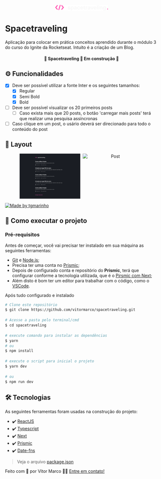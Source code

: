 <p align="center">
  <img src="./github/spacetraveling-logo.svg"   width="175px" alt="Spacetraveling Logo" />
</p>

# Spacetraveling

Aplicação para colocar em prática conceitos aprendido durante o módulo 3 do curso do Ignite da Rocketseat. Intuito é a criação de um Blog.

<h4 align="center"> 🚧 Spacetraveling 🚀 Em construção 🚧 </h4>

## ⚙️ Funcionalidades

- [x] Deve ser possível utilizar a fonte Inter e os seguintes tamanhos:
  - [x] Regular
  - [x] Semi Bold
  - [x] Bold
- [ ] Deve ser possível visualizar os 20 primeiros posts
  - [ ] Caso exista mais que 20 posts, o botão 'carregar mais posts' terá que realizar uma pesquisa assíncronas
- [ ] Caso clique em um post, o usário deverá ser direcionado para todo o conteúdo do post

## 🎨 Layout

<p align="center" style="display: flex; align-items: flex-start; justify-content: center; gap: 8px ">
  <img src="./github/home.svg" width="200px" alt="Home" />
  <img src="./github/post.svg" width="200px" alt="Post" />
</p>

<a href="https://www.figma.com/file/D0dCXNNcvdhMVgn8ZczRPQ/Desafios-M%C3%B3dulo-3-ReactJS?node-id=0%3A1">
  <img alt="Made by tgmarinho" src="https://img.shields.io/badge/Acessar%20Layout-Figma-FF57B2">
</a>

## 🚀 Como executar o projeto

### Pré-requisitos

Antes de começar, você vai precisar ter instalado em sua máquina as seguintes ferramentas:

- [Git](https://git-scm.com) e [Node.js](https://nodejs.org/en/);
- Precisa ter uma conta no [Prismic](https://prismic.io/);
- Depois de configurado conta e repositório do **Prismic**, terá que configurar conforme a tecnologia utilizada, que é o [Pirsmic com Next](https://prismic.io/docs/technologies/nextjs);
- Além disto é bom ter um editor para trabalhar com o código, como o [VSCode](https://code.visualstudio.com/).

Após tudo configurado e instalado

```bash
# Clone este repositório
$ git clone https://github.com/vitormarco/spacetraveling.git

# Acesse a pasta pelo terminal/cmd
$ cd spacetraveling

# execute comando para instalar as dependências
$ yarn
# ou
$ npm install

# execute o script para inicial o projeto
$ yarn dev

# ou
$ npm run dev
```

## 🛠 Tecnologias

As seguintes ferramentas foram usadas na construção do projeto:

- ✔️ [ReactJS](https://reactjs.org/)
- ✔️ [Typescript](https://www.typescriptlang.org/)
- ✔️ [Next](https://nextjs.org/docs/basic-features/typescript)
- ✔️ [Prismic](https://prismic.io/docs)
- ✔️ [Date-fns](https://date-fns.org/)

> Veja o arquivo [package.json](https://github.com/vitormarco/spacetraveling/blob/master/package.json)

Feito com 🧡 por Vítor Marco 👋🏽 [Entre em contato!](https://www.linkedin.com/in/vitor-marco/)

